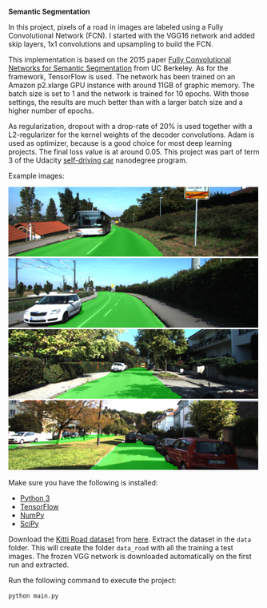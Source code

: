 **Semantic Segmentation** 

In this project, pixels of a road in images are labeled using a Fully Convolutional Network (FCN). I started with the VGG16 network and added skip layers, 1x1 convolutions and upsampling to build the FCN.

This implementation is based on the 2015 paper [Fully Convolutional Networks for Semantic Segmentation](https://arxiv.org/abs/1605.06211) from UC Berkeley. As for the framework, TensorFlow is used. The network has been trained on an Amazon p2.xlarge GPU instance with around 11GB of graphic memory. The batch size is set to 1 and the network is trained for 10 epochs. With those settings, the results are much better than with a larger batch size and a higher number of epochs.

As regularization, dropout with a drop-rate of 20% is used together with a L2-regularizer for the kernel weights of the decoder convolutions. Adam is used as optimizer, because is a good choice for most deep learning projects. The final loss value is at around 0.05. This project was part of term 3 of the Udacity [self-driving car](https://www.udacity.com/drive) nanodegree program.

Example images:

<img src="./images/1.png" width="500">

<img src="./images/2.png" width="500">

<img src="./images/3.png" width="500">

<img src="./images/4.png" width="500">


Make sure you have the following is installed:
 - [Python 3](https://www.python.org/)
 - [TensorFlow](https://www.tensorflow.org/)
 - [NumPy](http://www.numpy.org/)
 - [SciPy](https://www.scipy.org/)

Download the [Kitti Road dataset](http://www.cvlibs.net/datasets/kitti/eval_road.php) from [here](http://www.cvlibs.net/download.php?file=data_road.zip).  Extract the dataset in the `data` folder.  This will create the folder `data_road` with all the training a test images. The frozen VGG network is downloaded automatically on the first run and extracted.

Run the following command to execute the project:
```
python main.py
```

